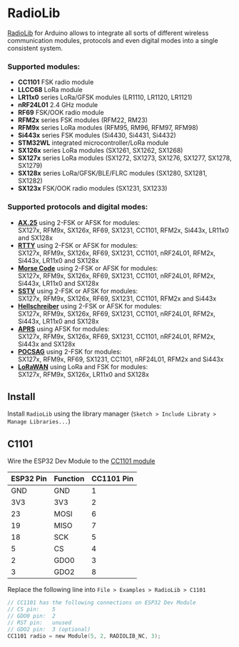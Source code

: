 # RadioLib

[RadioLib](https://github.com/jgromes/RadioLib) for Arduino allows to integrate all sorts of different wireless communication modules, protocols and even digital modes into a single consistent system.

### Supported modules:
* __CC1101__ FSK radio module
* __LLCC68__ LoRa module
* __LR11x0__ series LoRa/GFSK modules (LR1110, LR1120, LR1121)
* __nRF24L01__ 2.4 GHz module
* __RF69__ FSK/OOK radio module
* __RFM2x__ series FSK modules (RFM22, RM23)
* __RFM9x__ series LoRa modules (RFM95, RM96, RFM97, RFM98)
* __Si443x__ series FSK modules (Si4430, Si4431, Si4432)
* __STM32WL__ integrated microcontroller/LoRa module
* __SX126x__ series LoRa modules (SX1261, SX1262, SX1268)
* __SX127x__ series LoRa modules (SX1272, SX1273, SX1276, SX1277, SX1278, SX1279)
* __SX128x__ series LoRa/GFSK/BLE/FLRC modules (SX1280, SX1281, SX1282)
* __SX123x__ FSK/OOK radio modules (SX1231, SX1233)

### Supported protocols and digital modes:
* [__AX.25__](https://www.sigidwiki.com/wiki/PACKET) using 2-FSK or AFSK for modules:  
SX127x, RFM9x, SX126x, RF69, SX1231, CC1101, RFM2x, Si443x, LR11x0 and SX128x
* [__RTTY__](https://www.sigidwiki.com/wiki/RTTY) using 2-FSK or AFSK for modules:  
SX127x, RFM9x, SX126x, RF69, SX1231, CC1101, nRF24L01, RFM2x, Si443x, LR11x0 and SX128x
* [__Morse Code__](https://www.sigidwiki.com/wiki/Morse_Code_(CW)) using 2-FSK or AFSK for modules:  
SX127x, RFM9x, SX126x, RF69, SX1231, CC1101, nRF24L01, RFM2x, Si443x, LR11x0 and SX128x
* [__SSTV__](https://www.sigidwiki.com/wiki/SSTV) using 2-FSK or AFSK for modules:  
SX127x, RFM9x, SX126x, RF69, SX1231, CC1101, RFM2x and Si443x
* [__Hellschreiber__](https://www.sigidwiki.com/wiki/Hellschreiber) using 2-FSK or AFSK for modules:  
SX127x, RFM9x, SX126x, RF69, SX1231, CC1101, nRF24L01, RFM2x, Si443x, LR11x0 and SX128x
* [__APRS__](https://www.sigidwiki.com/wiki/APRS) using AFSK for modules:  
SX127x, RFM9x, SX126x, RF69, SX1231, CC1101, nRF24L01, RFM2x, Si443x and SX128x
* [__POCSAG__](https://www.sigidwiki.com/wiki/POCSAG) using 2-FSK for modules:  
SX127x, RFM9x, RF69, SX1231, CC1101, nRF24L01, RFM2x and Si443x
* [__LoRaWAN__](https://lora-alliance.org/) using LoRa and FSK for modules:  
SX127x, RFM9x, SX126x, LR11x0 and SX128x  



## Install

Install `RadioLib` using the library manager (`Sketch > Include Libraty > Manage Libraries...`)

## C1101

Wire the ESP32 Dev Module to the [CC1101 module](https://github.com/CampusIoT/tutorial/tree/master/cc1101)

| ESP32 Pin | Function | CC1101 Pin |
| --------- | -------- | ---------- |
| GND | GND  | 1 |
| 3V3 | 3V3  | 2 |
| 23  | MOSI | 6 |
| 19  | MISO | 7 |
| 18  | SCK  | 5 |
| 5   | CS   | 4 |
| 2   | GDO0 | 3 |
| 3   | GDO2 | 8 |


Replace the following line into `File > Examples > RadioLib > C1101` 
```c
// CC1101 has the following connections on ESP32 Dev Module
// CS pin:    5
// GDO0 pin:  2
// RST pin:   unused
// GDO2 pin:  3 (optional)
CC1101 radio = new Module(5, 2, RADIOLIB_NC, 3);
```

